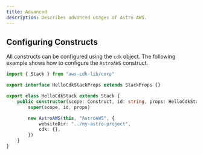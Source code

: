 ```yaml
---
title: Advanced
description: Describes advanced usages of Astro AWS.
---
```


## Configuring Constructs

All constructs can be configured using the `cdk` object. The following example shows how to configure the `AstroAWS` construct.

```ts ins={11}
import { Stack } from "aws-cdk-lib/core"

export interface HelloCdkStackProps extends StackProps {}

export class HelloCdkStack extends Stack {
	public constructor(scope: Construct, id: string, props: HelloCdkStackProps) {
		super(scope, id, props)

		new AstroAWS(this, "AstroAWS", {
			websiteDir: "../my-astro-project",
			cdk: {},
		})
	}
}
```
